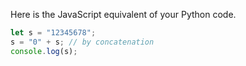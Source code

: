  Here is the JavaScript equivalent of your Python code.

```javascript
let s = "12345678";
s = "0" + s; // by concatenation
console.log(s);
```
